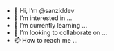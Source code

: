- 👋 Hi, I’m @sanziddev
- 👀 I’m interested in ...
- 🌱 I’m currently learning ...
- 💞️ I’m looking to collaborate on ...
- 📫 How to reach me ...

<!---
sanziddev/sanziddev is a ✨ special ✨ repository because its `README.md` (this file) appears on your GitHub profile.
You can click the Preview link to take a look at your changes.
--->
